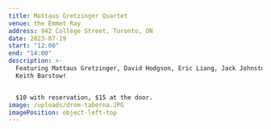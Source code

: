 ```yaml
---
title: Mattaus Gretzinger Quartet
venue: the Emmet Ray
address: 942 College Street, Toronto, ON
date: 2023-07-19
start: "12:00"
end: "14:00"
description: >-
  Featuring Mattaus Gretzinger, David Hodgson, Eric Liang, Jack Johnston, and
  Keith Barstow!


  $10 with reservation, $15 at the door.
image: /uploads/drom-taberna.JPG
imagePosition: object-left-top
---
```

